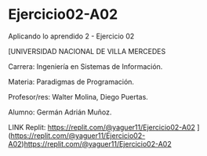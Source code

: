 # Ejercicio02-A02
Aplicando lo aprendido 2 - Ejercicio 02

[UNIVERSIDAD NACIONAL DE VILLA MERCEDES

Carrera: Ingeniería en Sistemas de Información. 

Materia: Paradigmas de Programación.

Profesor/res: Walter Molina, Diego Puertas.

Alumno: Germán Adrián Muñoz.

LINK Replit: https://replit.com/@yaguer11/Ejercicio02-A02
](https://replit.com/@yaguer11/Ejercicio02-A02)https://replit.com/@yaguer11/Ejercicio02-A02
